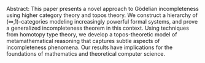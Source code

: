 Abstract: This paper presents a novel approach to Gödelian incompleteness using higher category theory and topos theory. We construct a hierarchy of (∞,1)-categories modeling increasingly powerful formal systems, and prove a generalized incompleteness theorem in this context. Using techniques from homotopy type theory, we develop a topos-theoretic model of metamathematical reasoning that captures subtle aspects of incompleteness phenomena. Our results have implications for the foundations of mathematics and theoretical computer science.
